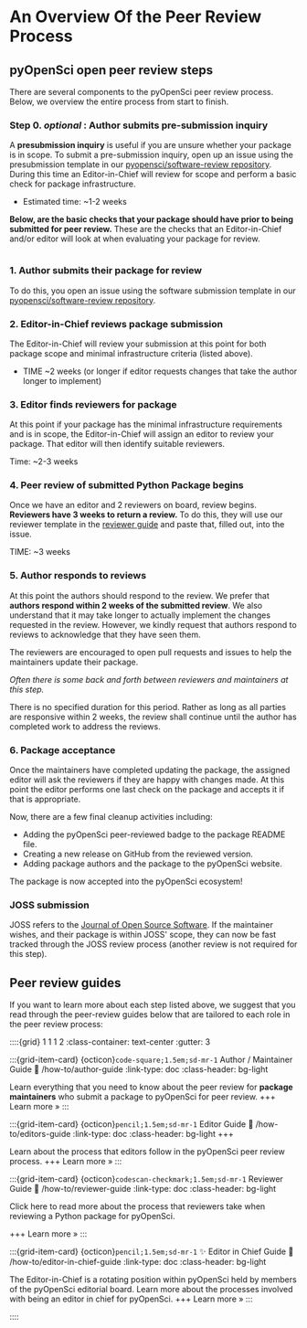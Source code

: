 # An Overview Of the Peer Review Process

## pyOpenSci open peer review steps
There are several components to the pyOpenSci peer review process. Below, we overview the entire process
from start to finish.

### Step 0. *optional* : Author submits pre-submission inquiry
A **presubmission inquiry** is useful if you are unsure whether your package
is in scope. To submit a pre-submission inquiry, open up an issue using the presubmission template in our [pyopensci/software-review repository](https://github.com/pyOpenSci/software-review/issues/new/choose/). During this time an Editor-in-Chief will review for scope and perform
a basic check for package infrastructure.

- Estimated time: ~1-2 weeks

**Below, are the basic checks that your package should have prior to being
submitted for peer review.** These are the checks that an Editor-in-Chief and/or
editor will look at when evaluating your package for review.

```{include} /appendices/editor-in-chief-checks.md
```

### 1. Author submits their package for review

To do this, you open an issue using the software submission template in our
[pyopensci/software-review repository](https://github.com/pyOpenSci/software-review/issues/new/choose/).

### 2. Editor-in-Chief reviews package submission

The Editor-in-Chief will review your submission at this point for both package scope and minimal infrastructure criteria
(listed above).
- TIME ~2 weeks (or longer if editor requests changes that take the author longer to implement)

### 3. Editor finds reviewers for package
At this point if your package has the minimal infrastructure
requirements and is in scope, the Editor-in-Chief will assign an editor
to review your package. That editor will then identify
suitable reviewers.

Time: ~2-3 weeks

### 4. Peer review of submitted Python Package begins
Once we have an editor and 2 reviewers on board, review begins. **Reviewers have 3 weeks to return a review.** To do this,
they will use our reviewer template in the [reviewer guide](/how-to/reviewer-guide.md) and paste that, filled out, into the issue.

TIME: ~3 weeks

### 5. Author responds to reviews

At this point the authors should respond to the review. We prefer that **authors
respond within 2 weeks of the submitted review**. We also understand that it may
take longer to actually implement the changes requested in the review. However, we
kindly request that authors respond to reviews to acknowledge
that they have seen them.

The reviewers are encouraged to open pull requests and issues to help the
maintainers update their package.

*Often there is some back and forth between reviewers and maintainers at this step.*

There is no specified duration for this period. Rather as long as all
parties are responsive within 2 weeks, the review shall continue until the author has completed work to address the reviews.

### 6. Package acceptance

Once the maintainers have completed updating the package, the assigned editor
will ask the reviewers if they are happy with changes made. At this point the
editor performs one last check on the package and accepts it if that is appropriate.

Now, there are a few final cleanup activities including:

 * Adding the pyOpenSci peer-reviewed badge to the package README file.
 * Creating a new release on GitHub from the reviewed version.
 * Adding package authors and the package to the pyOpenSci website.

The package is now accepted into the pyOpenSci ecosystem!

### JOSS submission

JOSS refers to the [Journal of Open Source Software](https://joss.theoj.org/). If the maintainer wishes, and their package is within JOSS' scope, they can now
be fast tracked through the JOSS review process (another review is not required
for this step).

## Peer review guides

If you want to learn more about each step listed above, we suggest that you read
through the peer-review guides below that are tailored to each role in the peer review process:


::::{grid} 1 1 1 2
:class-container: text-center
:gutter: 3

:::{grid-item-card} {octicon}`code-square;1.5em;sd-mr-1` Author / Maintainer Guide
:link: /how-to/author-guide
:link-type: doc
:class-header: bg-light

Learn everything that you need to know about the peer review  for **package maintainers** who submit a package to pyOpenSci for peer review.
+++
Learn more »
:::

:::{grid-item-card} {octicon}`pencil;1.5em;sd-mr-1` Editor Guide
:link: /how-to/editors-guide
:link-type: doc
:class-header: bg-light
+++

Learn about the process that editors follow in the pyOpenSci peer review
process.
+++
Learn more »
:::

:::{grid-item-card} {octicon}`codescan-checkmark;1.5em;sd-mr-1` Reviewer Guide
:link: /how-to/reviewer-guide
:link-type: doc
:class-header: bg-light

Click here to read more about the process that reviewers take when reviewing
a Python package for pyOpenSci.

+++
Learn more »
:::

:::{grid-item-card} {octicon}`pencil;1.5em;sd-mr-1` ✨ Editor in Chief Guide
:link: /how-to/editor-in-chief-guide
:link-type: doc
:class-header: bg-light

The Editor-in-Chief is a rotating position within pyOpenSci held by members
of the pyOpenSci editorial board. Learn more about the processes involved with
being an editor in chief for pyOpenSci.
+++
Learn more »
:::

::::
